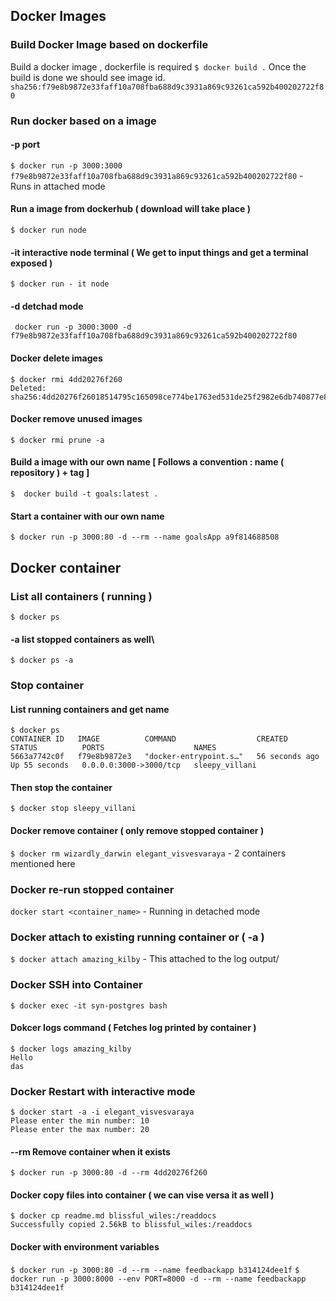 ## Docker Images
### Build Docker Image based on dockerfile
Build a docker image , dockerfile is required
`$ docker build .`
Once the build is done we should see image id.
`sha256:f79e8b9872e33faff10a708fba688d9c3931a869c93261ca592b400202722f80`

### Run docker based on a image
#### -p port
`$ docker run -p 3000:3000 f79e8b9872e33faff10a708fba688d9c3931a869c93261ca592b400202722f80` - Runs in attached mode
#### Run a image from  dockerhub ( download will take place )
`$ docker run node`
#### -it interactive node terminal ( We get to input things and get a terminal exposed )
`$ docker run - it node`
#### -d detchad mode
` docker run -p 3000:3000 -d f79e8b9872e33faff10a708fba688d9c3931a869c93261ca592b400202722f80`
#### Docker delete images
```
$ docker rmi 4dd20276f260
Deleted: sha256:4dd20276f26018514795c165098ce774be1763ed531de25f2982e6db740877e8
```
#### Docker remove unused images
`$ docker rmi prune -a`

#### Build a image with our own name [ Follows a convention : name ( repository ) + tag ]
`$  docker build -t goals:latest .`
#### Start a container with our own name
`$ docker run -p 3000:80 -d --rm --name goalsApp a9f814688508`

## Docker container
### List all containers ( running )
`$ docker ps`
#### -a list stopped containers as well\
`$ docker ps -a`
### Stop container
#### List running containers and get name
```
$ docker ps
CONTAINER ID   IMAGE          COMMAND                  CREATED          STATUS          PORTS                    NAMES
5663a7742c0f   f79e8b9872e3   "docker-entrypoint.s…"   56 seconds ago   Up 55 seconds   0.0.0.0:3000->3000/tcp   sleepy_villani

```
#### Then stop the container
`$ docker stop sleepy_villani`
#### Docker remove container ( only remove stopped container )
`$ docker rm wizardly_darwin elegant_visvesvaraya` - 2 containers mentioned here
### Docker re-run stopped container
`docker start <container_name>` - Running in detached mode

### Docker attach to existing running container or ( -a )
`$ docker attach amazing_kilby` - This attached to the log output/

### Docker SSH into Container
`$ docker exec -it syn-postgres bash`


#### Dokcer logs command ( Fetches log printed by container )
```
$ docker logs amazing_kilby
Hello
das
```

### Docker Restart with interactive mode
```
$ docker start -a -i elegant_visvesvaraya
Please enter the min number: 10
Please enter the max number: 20
```
#### --rm Remove container when it exists 
`$ docker run -p 3000:80 -d --rm 4dd20276f260`

#### Docker copy files into container ( we can vise versa it as well )
```
$ docker cp readme.md blissful_wiles:/readdocs
Successfully copied 2.56kB to blissful_wiles:/readdocs
```

#### Docker with environment variables 
`$ docker run -p 3000:80 -d --rm --name feedbackapp b314124dee1f`
`$ docker run -p 3000:8000 --env PORT=8000 -d --rm --name feedbackapp b314124dee1f`




